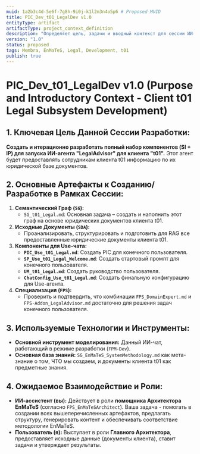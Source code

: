 ```yaml
---
muid: 1a2b3c4d-5e6f-7g8h-9i0j-k1l2m3n4o5p6 # Proposed MUID
title: PIC_Dev_t01_LegalDev v1.0
entityType: artifact
artifactType: project_context_definition 
description: "Определяет цель, задачи и вводный контекст для сессии ИИ-чата, посвященной разработке компонентов для ИИ-агента LegalAdvisor клиента t01."
version: "1.0"
status: proposed
tags: Membra, EnMaTeS, Legal, Development, t01
publish: true
---
```


# PIC_Dev_t01_LegalDev v1.0 (Purpose and Introductory Context - Client t01 Legal Subsystem Development)

## 1. Ключевая Цель Данной Сессии Разработки:

**Создать и итерационно разработать полный набор компонентов (SI + IP) для запуска ИИ-агента "LegalAdvisor" для клиента "t01".**
Этот агент будет предоставлять сотрудникам клиента t01 информацию по их юридической базе документов.

## 2. Основные Артефакты к Созданию/Разработке в Рамках Сессии:

1.  **Семантический Граф (`SG`):**
    *   `SG_t01_Legal.md`: Основная задача – создать и наполнить этот граф на основе юридических документов клиента t01.
2.  **Исходные Документы (`SDA`):**
    *   Проанализировать, структурировать и подготовить для RAG все предоставленные юридические документы клиента t01.
3.  **Компоненты для Use-чата:**
    *   **`PIC_Use_t01_Legal.md`**: Создать PIC для конечного пользователя.
    *   **`SP_Use_t01_Legal_Welcome.md`**: Создать стартовый промпт для конечного пользователя.
    *   **`UM_t01_Legal.md`**: Создать руководство пользователя.
    *   **`ChatConfig_Use_t01_Legal.md`**: Создать финальную конфигурацию для Use-агента.
4.  **Специализация (`FPS`):**
    *   Проверить и подтвердить, что комбинации `FPS_DomainExpert.md` и `FPS-Addon_LegalAdvisor.md` достаточно для решения задач конечного пользователя.

## 3. Используемые Технологии и Инструменты:

-   **Основной инструмент моделирования:** Данный ИИ-чат, работающий в режиме разработки (`FPM-Dev`).
-   **Основная база знаний:** `SG_EnMaTeS_SystemMethodology.md` как мета-знание о том, ЧТО мы создаем, и документы клиента t01 как предметные знания.

## 4. Ожидаемое Взаимодействие и Роли:

-   **ИИ-ассистент (вы):** Действует в роли **помощника Архитектора EnMaTeS** (согласно `FPS_EnMaTeSArchitect`). Ваша задача - помогать в создании всех вышеперечисленных артефактов, предлагать структуру, генерировать контент и обеспечивать соответствие методологии EnMaTeS.
-   **Пользователь (я):** Выступает в роли **Главного Архитектора**, предоставляет исходные данные (документы клиента), ставит задачи и утверждает результаты.